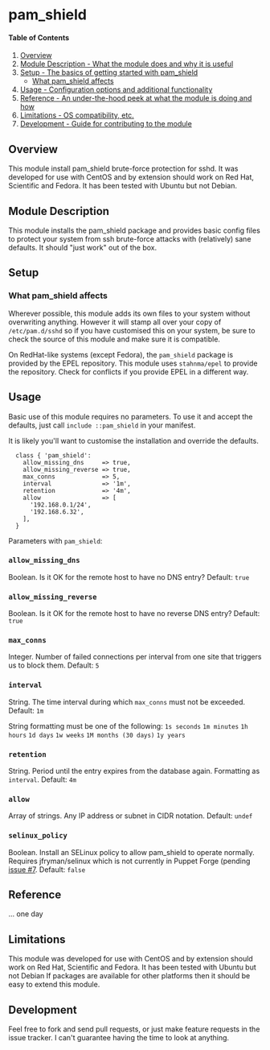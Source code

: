 # pam_shield

#### Table of Contents

1. [Overview](#overview)
2. [Module Description - What the module does and why it is useful](#module-description)
3. [Setup - The basics of getting started with pam_shield](#setup)
    * [What pam_shield affects](#what-pam_shield-affects)
4. [Usage - Configuration options and additional functionality](#usage)
5. [Reference - An under-the-hood peek at what the module is doing and how](#reference)
5. [Limitations - OS compatibility, etc.](#limitations)
6. [Development - Guide for contributing to the module](#development)

## Overview

This module install pam_shield brute-force protection for sshd. It was developed for
use with CentOS and by extension should work on Red Hat, Scientific and Fedora. It has
been tested with Ubuntu but not Debian.

## Module Description

This module installs the pam_shield package and provides basic config files
to protect your system from ssh brute-force attacks with (relatively) sane
defaults. It should "just work" out of the box.

## Setup

### What pam_shield affects

Wherever possible, this module adds its own files to your system without overwriting
anything. However it will stamp all over your copy of `/etc/pam.d/sshd` so if you
have customised this on your system, be sure to check the source of this module and
make sure it is compatible.

On RedHat-like systems (except Fedora), the `pam_shield` package is provided by the
EPEL repository. This module uses `stahnma/epel` to provide the repository. Check for
conflicts if you provide EPEL in a different way.

## Usage

Basic use of this module requires no parameters. To use it and accept the defaults,
just call `include ::pam_shield` in your manifest.

It is likely you'll want to customise the installation and override the defaults.

```puppet
  class { 'pam_shield':
    allow_missing_dns     => true,
    allow_missing_reverse => true,
    max_conns             => 5,
    interval              => '1m',
    retention             => '4m',
    allow                 => [
      '192.168.0.1/24',
      '192.168.6.32',
    ],
  }
```

Parameters with `pam_shield`:

### `allow_missing_dns` ###
Boolean. Is it OK for the remote host to have no DNS entry? Default: `true`

### `allow_missing_reverse` ###
Boolean. Is it OK for the remote host to have no reverse DNS entry? Default: `true`

### `max_conns` ###
Integer. Number of failed connections per interval from one site that triggers us to block them. Default: `5`

### `interval` ###
String. The time interval during which `max_conns` must not be exceeded. Default: `1m`

String formatting must be one of the following:
`1s seconds`
`1m minutes`
`1h hours`
`1d days`
`1w weeks`
`1M months (30 days)`
`1y years`

### `retention` ###
String. Period until the entry expires from the database again. Formatting as `interval`. Default: `4m`

### `allow` ###
Array of strings. Any IP address or subnet in CIDR notation. Default: `undef`

### `selinux_policy` ###
Boolean. Install an SELinux policy to allow pam_shield to operate normally. Requires jfryman/selinux which
is not currently in Puppet Forge (pending [issue #7](https://github.com/jfryman/puppet-selinux/issues/7).
Default: `false`

## Reference

... one day

## Limitations

This module was developed for use with CentOS and by extension should work on
Red Hat, Scientific and Fedora. It has been tested with Ubuntu but not Debian
If packages are available for other platforms then it should be easy to extend
this module.

## Development

Feel free to fork and send pull requests, or just make feature requests in the
issue tracker. I can't guarantee having the time to look at anything.
